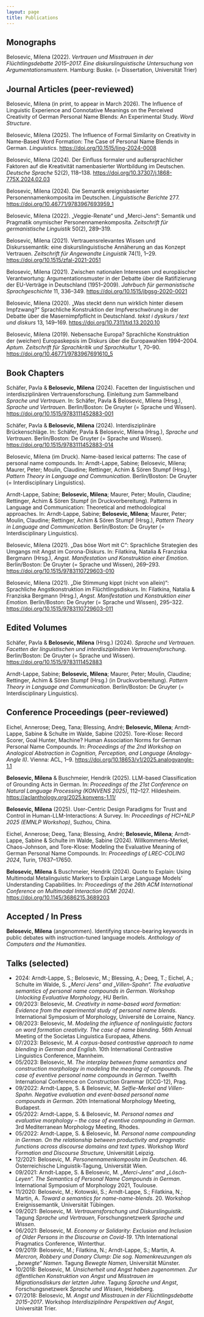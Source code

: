 ```yaml
---
layout: page
title: Publications
---
```




## Monographs
Belosevic, Milena (2022). *Vertrauen und Misstrauen in der Flüchtlingsdebatte 2015–2017. Eine diskurslinguistische Untersuchung von Argumentationsmustern*. Hamburg: Buske. (= Dissertation, Universität Trier)

## Journal Articles (peer-reviewed)
Belosevic, Milena (in print, to appear in March 2026). The Influence of Linguistic Experience and Connotative Meanings on the Perceived Creativity of German Personal Name Blends: An Experimental Study. *Word Structure*.

Belosevic, Milena (2025). The Influence of Formal Similarity on Creativity in Name-Based Word Formation: The Case of Personal Name Blends in German. *Linguistics*. <https://doi.org/10.1515/ling-2024-0008>

Belosevic, Milena (2024). Der Einfluss formaler und außersprachlicher Faktoren auf die Kreativität namenbasierter Wortbildung im Deutschen. *Deutsche Sprache* 52(2), 118–138. <https://doi.org/10.37307/j.1868-775X.2024.02.03>

Belosevic, Milena (2024). Die Semantik ereignisbasierter Personennamenkomposita im Deutschen. *Linguistische Berichte* 277. <https://doi.org/10.46771/9783967693959_1>

Belosevic, Milena (2022). „Veggie-Renate“ und „Merci-Jens“: Semantik und Pragmatik onymischer Personennamenkomposita. *Zeitschrift für germanistische Linguistik* 50(2), 289–319.

Belosevic, Milena (2021). Vertrauensrelevantes Wissen und Diskurssemantik: eine diskurslinguistische Annäherung an das Konzept Vertrauen. *Zeitschrift für Angewandte Linguistik* 74(1), 1–29. <https://doi.org/10.1515/zfal-2021-2051>

Belosevic, Milena (2021). Zwischen nationalen Interessen und europäischer Verantwortung: Argumentationsmuster in der Debatte über die Ratifizierung der EU-Verträge in Deutschland (1951–2009). *Jahrbuch für germanistische Sprachgeschichte* 11, 336–349. <https://doi.org/10.1515/jbgsg-2020-0021>

Belosevic, Milena (2020). „Was steckt denn nun wirklich hinter diesem Impfzwang?“ Sprachliche Konstruktion der Impfverschwörung in der Debatte über die Masernimpfpflicht in Deutschland. *tekst i dyskurs / text und diskurs* 13, 149–169. <https://doi.org/10.7311/tid.13.2020.10>

Belosevic, Milena (2019). Nebensache Europa? Sprachliche Konstruktion der (weichen) Europaskepsis im Diskurs über die Europawahlen 1994–2004. *Aptum. Zeitschrift für Sprachkritik und Sprachkultur* 1, 70–90. <https://doi.org/10.46771/9783967691610_5>

## Book Chapters
Schäfer, Pavla & **Belosevic, Milena** (2024). Facetten der linguistischen und interdisziplinären Vertrauensforschung. Einleitung zum Sammelband *Sprache und Vertrauen*. In: Schäfer, Pavla & Belosevic, Milena (Hrsg.), *Sprache und Vertrauen*. Berlin/Boston: De Gruyter (= Sprache und Wissen). <https://doi.org/10.1515/9783111452883-001>

Schäfer, Pavla & **Belosevic, Milena** (2024). Interdisziplinäre Brückenschläge. In: Schäfer, Pavla & Belosevic, Milena (Hrsg.), *Sprache und Vertrauen*. Berlin/Boston: De Gruyter (= Sprache und Wissen). <https://doi.org/10.1515/9783111452883-014>

Belosevic, Milena (im Druck). Name-based lexical patterns: The case of personal name compounds. In: Arndt-Lappe, Sabine; Belosevic, Milena; Maurer, Peter; Moulin, Claudine; Rettinger, Achim & Sören Stumpf (Hrsg.), *Pattern Theory in Language and Communication*. Berlin/Boston: De Gruyter (= Interdisciplinary Linguistics).

Arndt-Lappe, Sabine; **Belosevic, Milena**; Maurer, Peter; Moulin, Claudine; Rettinger, Achim & Sören Stumpf (in Druckvorbereitung). Patterns in Language and Communication: Theoretical and methodological approaches. In: Arndt-Lappe, Sabine; **Belosevic, Milena**; Maurer, Peter; Moulin, Claudine; Rettinger, Achim & Sören Stumpf (Hrsg.), *Pattern Theory in Language and Communication*. Berlin/Boston: De Gruyter (= Interdisciplinary Linguistics).

Belosevic, Milena (2021). „Das böse Wort mit C“: Sprachliche Strategien des Umgangs mit Angst im Corona-Diskurs. In: Filatkina, Natalia & Franziska Bergmann (Hrsg.), *Angst. Manifestation und Konstruktion einer Emotion*. Berlin/Boston: De Gruyter (= Sprache und Wissen), 269–293. <https://doi.org/10.1515/9783110729603-010>

Belosevic, Milena (2021). „Die Stimmung kippt (nicht von allein)“: Sprachliche Angstkonstruktion im Flüchtlingsdiskurs. In: Filatkina, Natalia & Franziska Bergmann (Hrsg.), *Angst. Manifestation und Konstruktion einer Emotion*. Berlin/Boston: De Gruyter (= Sprache und Wissen), 295–322. <https://doi.org/10.1515/9783110729603-011>

## Edited Volumes
Schäfer, Pavla & **Belosevic, Milena** (Hrsg.) (2024). *Sprache und Vertrauen. Facetten der linguistischen und interdisziplinären Vertrauensforschung*. Berlin/Boston: De Gruyter (= Sprache und Wissen). <https://doi.org/10.1515/9783111452883>

Arndt-Lappe, Sabine; **Belosevic, Milena**; Maurer, Peter; Moulin, Claudine; Rettinger, Achim & Sören Stumpf (Hrsg.) (in Druckvorbereitung). *Pattern Theory in Language and Communication*. Berlin/Boston: De Gruyter (= Interdisciplinary Linguistics).

## Conference Proceedings (peer-reviewed)
Eichel, Annerose; Deeg, Tana; Blessing, André; **Belosevic, Milena**; Arndt-Lappe, Sabine & Schulte im Walde, Sabine (2025). Tore-Klose: Record Scorer, Goal Hunter, Machine? Human Association Norms for German Personal Name Compounds. In: *Proceedings of the 2nd Workshop on Analogical Abstraction in Cognition, Perception, and Language (Analogy-Angle II)*. Vienna: ACL, 1–9. <https://doi.org/10.18653/v1/2025.analogyangle-1.1>

**Belosevic, Milena** & Buschmeier, Hendrik (2025). LLM-based Classification of Grounding Acts in German. In: *Proceedings of the 21st Conference on Natural Language Processing (KONVENS 2025)*, 112–127. Hildesheim. <https://aclanthology.org/2025.konvens-1.11/>

**Belosevic, Milena** (2025). User-Centric Design Paradigms for Trust and Control in Human-LLM-Interactions: A Survey. In: *Proceedings of HCI+NLP 2025 (EMNLP Workshop)*, Suzhou, China.

Eichel, Annerose; Deeg, Tana; Blessing, André; **Belosevic, Milena**; Arndt-Lappe, Sabine & Schulte im Walde, Sabine (2024). Willkommens-Merkel, Chaos-Johnson, and Tore-Klose: Modeling the Evaluative Meaning of German Personal Name Compounds. In: *Proceedings of LREC-COLING 2024*, Turin, 17637–17650.

**Belosevic, Milena** & Buschmeier, Hendrik (2024). Quote to Explain: Using Multimodal Metalinguistic Markers to Explain Large Language Models’ Understanding Capabilities. In: *Proceedings of the 26th ACM International Conference on Multimodal Interaction (ICMI 2024)*. <https://doi.org/10.1145/3686215.3689203>

## Accepted / In Press
**Belosevic, Milena** (angenommen). Identifying stance-bearing keywords in public debates with instruction-tuned language models. *Anthology of Computers and the Humanities*.

## Talks (selected)
- 2024: Arndt-Lappe, S.; Belosevic, M.; Blessing, A.; Deeg, T.; Eichel, A.; Schulte im Walde, S. *„Merci Jens“ and „Villen-Spahn“. The evaluative semantics of personal name compounds in German*. Workshop *Unlocking Evaluative Morphology*, HU Berlin.
- 09/2023: Belosevic, M. *Creativity in name-based word formation: Evidence from the experimental study of personal name blends*. International Symposium of Morphology, Université de Lorraine, Nancy.
- 08/2023: Belosevic, M. *Modeling the influence of nonlinguistic factors on word formation creativity. The case of name blending*. 56th Annual Meeting of the Societas Linguistica Europaea, Athens.
- 07/2023: Belosevic, M. *A corpus-based contrastive approach to name blending in German and English*. 10th International Contrastive Linguistics Conference, Mannheim.
- 05/2023: Belosevic, M. *The interplay between frame semantics and construction morphology in modeling the meaning of compounds. The case of eventive personal name compounds in German*. Twelfth International Conference on Construction Grammar (ICCG-12), Prag.
- 09/2022: Arndt-Lappe, S. & Belosevic, M. *Selfie-Merkel and Villen-Spahn. Negative evaluation and event-based personal name compounds in German*. 20th International Morphology Meeting, Budapest.
- 05/2022: Arndt-Lappe, S. & Belosevic, M. *Personal names and evaluative morphology – the case of eventive compounding in German*. 3rd Mediterranean Morphology Meeting, Rhodes.
- 05/2022: Arndt-Lappe, S. & Belosevic, M. *Personal name compounding in German. On the relationship between productivity and pragmatic functions across discourse domains and text types*. Workshop *Word Formation and Discourse Structure*, Universität Leipzig.
- 12/2021: Belosevic, M. *Personennamenkomposita im Deutschen*. 46. Österreichische Linguistik-Tagung, Universität Wien.
- 09/2021: Arndt-Lappe, S. & Belosevic, M. *„Merci-Jens“ and „Lösch-Leyen“. The Semantics of Personal Name Compounds in German*. International Symposium of Morphology 2021, Toulouse.
- 11/2020: Belosevic, M.; Kotowski, S.; Arndt-Lappe, S.; Filatkina, N.; Martin, A. *Toward a semantics for name-name-blends*. 20. Workshop Ereignissemantik, Universität Tübingen.
- 09/2021: Belosevic, M. *Vertrauensforschung und Diskurslinguistik*. Tagung *Sprache und Vertrauen*, Forschungsnetzwerk *Sprache und Wissen*.
- 06/2021: Belosevic, M. *Economy or Solidarity: Exclusion and Inclusion of Older Persons in the Discourse on Covid-19*. 17th International Pragmatics Conference, Winterthur.
- 09/2019: Belosevic, M.; Filatkina, N.; Arndt-Lappe, S.; Martin, A. *Mercron, Robbery und Donary Clump: Die sog. Namenkreuzungen als „bewegte“ Namen*. Tagung *Bewegte Namen*, Universität Münster.
- 10/2018: Belosevic, M. *Unsicherheit und Angst haben zugenommen. Zur öffentlichen Konstruktion von Angst und Misstrauen im Migrationsdiskurs der letzten Jahre*. Tagung *Sprache und Angst*, Forschungsnetzwerk *Sprache und Wissen*, Heidelberg.
- 07/2018: Belosevic, M. *Angst und Misstrauen in der Flüchtlingsdebatte 2015–2017*. Workshop *Interdisziplinäre Perspektiven auf Angst*, Universität Trier.

